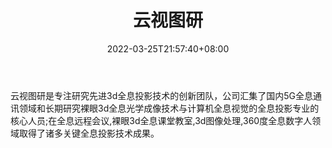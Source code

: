 ﻿---
weight: 
title: "云视图研"
description: "云视图研是专注研究先进3d全息投影技术的创新团队，公司汇集了国内5G全息通讯领域和长期研究裸眼3d全息光学成像技术与计算机全息视觉的全息投影专业的核心人员;在全息远程会议,裸眼3d全息课堂教室,3d图像处理,360度全息数字人领域取得了诸多关键全息投影技术成果。"
date: 2022-03-25T21:57:40+08:00
lastmod: 2022-03-25T16:45:40+08:00
draft: false
authors: ["Metabd"]
featuredImage: "409.jpg"
link: "http://www.winseety.com/"
tags: ["云视图研","全息影像"]
categories: ["navigation"]
navigation: ["全息影像"]
lightgallery: true
toc: true
pinned: false
recommend: false
recommend1: false
---
云视图研是专注研究先进3d全息投影技术的创新团队，公司汇集了国内5G全息通讯领域和长期研究裸眼3d全息光学成像技术与计算机全息视觉的全息投影专业的核心人员;在全息远程会议,裸眼3d全息课堂教室,3d图像处理,360度全息数字人领域取得了诸多关键全息投影技术成果。

